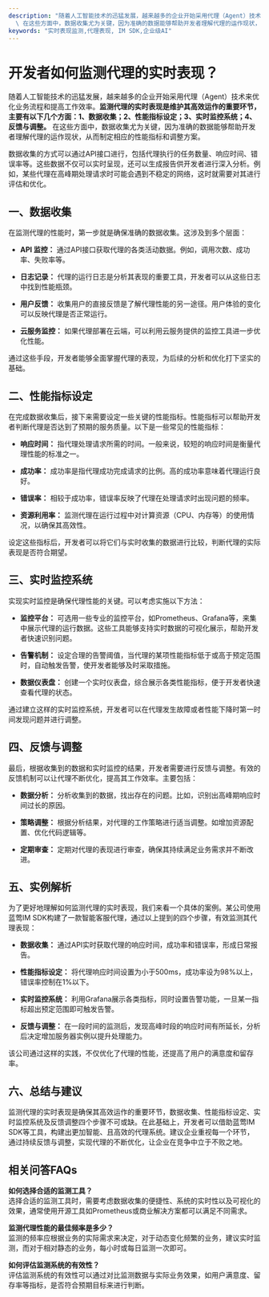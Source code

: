```yaml
---
description: "随着人工智能技术的迅猛发展，越来越多的企业开始采用代理（Agent）技术来优化业务流程和提高工作效率。**监测代理的实时表现是维护其高效运作的重要环节，主要有以下几个方面：1、数据收集；2、性能指标设定；3、实时监控系统；4、反馈与调整。**\
  \ 在这些方面中，数据收集尤为关键，因为准确的数据能够帮助开发者理解代理的运作现状，从而制定相应的性能指标和调整方案。"
keywords: "实时表现监测,代理表现, IM SDK,企业级AI"
---
```

# 开发者如何监测代理的实时表现？

随着人工智能技术的迅猛发展，越来越多的企业开始采用代理（Agent）技术来优化业务流程和提高工作效率。**监测代理的实时表现是维护其高效运作的重要环节，主要有以下几个方面：1、数据收集；2、性能指标设定；3、实时监控系统；4、反馈与调整。** 在这些方面中，数据收集尤为关键，因为准确的数据能够帮助开发者理解代理的运作现状，从而制定相应的性能指标和调整方案。

数据收集的方式可以通过API接口进行，包括代理执行的任务数量、响应时间、错误率等。这些数据不仅可以实时呈现，还可以生成报告供开发者进行深入分析。例如，某些代理在高峰期处理请求时可能会遇到不稳定的网络，这时就需要对其进行评估和优化。

## 一、数据收集

在监测代理的性能时，第一步就是确保准确的数据收集。这涉及到多个层面：

- **API 监控：** 通过API接口获取代理的各类活动数据。例如，调用次数、成功率、失败率等。
  
- **日志记录：** 代理的运行日志是分析其表现的重要工具，开发者可以从这些日志中找到性能瓶颈。

- **用户反馈：** 收集用户的直接反馈是了解代理性能的另一途径。用户体验的变化可以反映代理是否正常运行。

- **云服务监控：** 如果代理部署在云端，可以利用云服务提供的监控工具进一步优化性能。

通过这些手段，开发者能够全面掌握代理的表现，为后续的分析和优化打下坚实的基础。

## 二、性能指标设定

在完成数据收集后，接下来需要设定一些关键的性能指标。性能指标可以帮助开发者判断代理是否达到了预期的服务质量。以下是一些常见的性能指标：

- **响应时间：** 指代理处理请求所需的时间。一般来说，较短的响应时间是衡量代理性能的标准之一。

- **成功率：** 成功率是指代理成功完成请求的比例。高的成功率意味着代理运行良好。

- **错误率：** 相较于成功率，错误率反映了代理在处理请求时出现问题的频率。

- **资源利用率：** 监测代理在运行过程中对计算资源（CPU、内存等）的使用情况，以确保其高效性。

设定这些指标后，开发者可以将它们与实时收集的数据进行比较，判断代理的实际表现是否符合期望。

## 三、实时监控系统

实现实时监控是确保代理性能的关键。可以考虑实施以下方法：

- **监控平台：** 可选用一些专业的监控平台，如Prometheus、Grafana等，来集中展示代理的运行数据。这些工具能够支持实时数据的可视化展示，帮助开发者快速识别问题。

- **告警机制：** 设定合理的告警阈值，当代理的某项性能指标低于或高于预定范围时，自动触发告警，使开发者能够及时采取措施。

- **数据仪表盘：** 创建一个实时仪表盘，综合展示各类性能指标，便于开发者快速查看代理的状态。

通过建立这样的实时监控系统，开发者可以在代理发生故障或者性能下降时第一时间发现问题并进行调整。

## 四、反馈与调整

最后，根据收集到的数据和实时监控的结果，开发者需要进行反馈与调整。有效的反馈机制可以让代理不断优化，提高其工作效率。主要包括：

- **数据分析：** 分析收集到的数据，找出存在的问题。比如，识别出高峰期响应时间过长的原因。

- **策略调整：** 根据分析结果，对代理的工作策略进行适当调整。如增加资源配置、优化代码逻辑等。

- **定期审查：** 定期对代理的表现进行审查，确保其持续满足业务需求并不断改进。

## 五、实例解析

为了更好地理解如何监测代理的实时表现，我们来看一个具体的案例。某公司使用蓝莺IM SDK构建了一款智能客服代理，通过以上提到的四个步骤，有效监测其代理表现：

- **数据收集：** 通过API实时获取代理的响应时间，成功率和错误率，形成日常报告。

- **性能指标设定：** 将代理响应时间设置为小于500ms，成功率设为98%以上，错误率控制在1%以下。

- **实时监控系统：** 利用Grafana展示各类指标，同时设置告警功能，一旦某一指标超出预定范围即可触发告警。

- **反馈与调整：** 在一段时间的监测后，发现高峰时段的响应时间有所延长，分析后决定增加服务器实例以提升处理能力。

该公司通过这样的实践，不仅优化了代理的性能，还提高了用户的满意度和留存率。

## 六、总结与建议

监测代理的实时表现是确保其高效运作的重要环节，数据收集、性能指标设定、实时监控系统及反馈调整四个步骤不可或缺。在此基础上，开发者可以借助蓝莺IM SDK等工具，构建出更加智能、且高效的代理系统。建议企业重视每一个环节，通过持续反馈与调整，实现代理的不断优化，让企业在竞争中立于不败之地。

## 相关问答FAQs

**如何选择合适的监测工具？**  
选择合适的监测工具时，需要考虑数据收集的便捷性、系统的实时性以及可视化的效果，通常使用开源工具如Prometheus或商业解决方案都可以满足不同需求。

**监测代理性能的最佳频率是多少？**  
监测的频率应根据业务的实际需求来决定，对于动态变化频繁的业务，建议实时监测，而对于相对静态的业务，每小时或每日监测一次即可。

**如何评估监测系统的有效性？**  
评估监测系统的有效性可以通过对比监测数据与实际业务效果，如用户满意度、留存率等指标，是否符合预期目标来进行判断。

